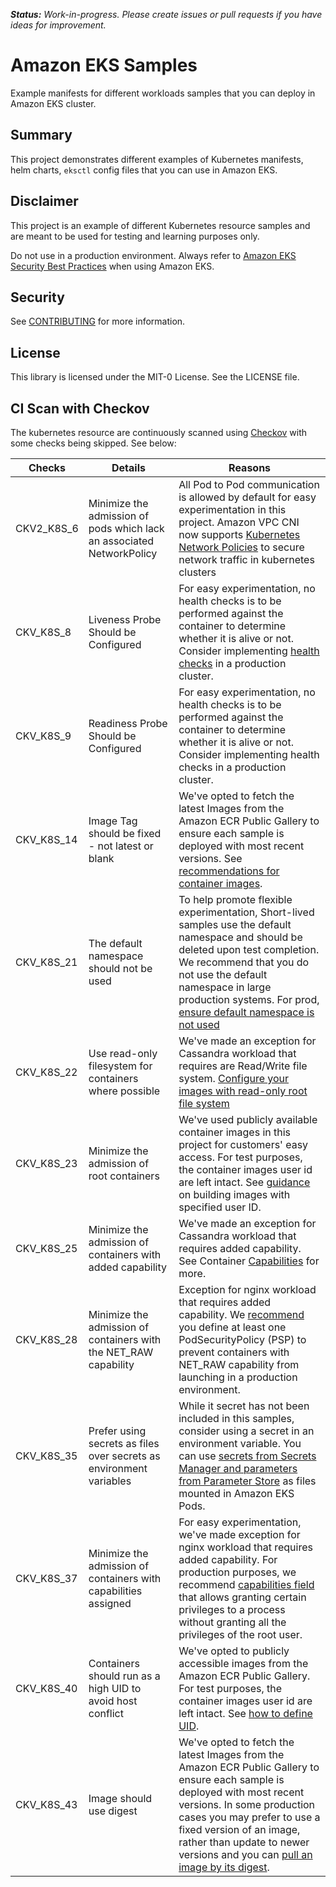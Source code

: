 ***Status:** Work-in-progress. Please create issues or pull requests if you have ideas for improvement.*

# **Amazon EKS Samples**
Example manifests for different workloads samples that you can deploy in Amazon EKS cluster.

## Summary
This project demonstrates different examples of Kubernetes manifests, helm charts, `eksctl` config files that you can use in Amazon EKS.

## Disclaimer
This project is an example of different Kubernetes resource samples and are meant to be used for testing and learning purposes only. 

Do not use in a production environment. Always refer to [Amazon EKS Security Best Practices](https://aws.github.io/aws-eks-best-practices/security/docs/) when using Amazon EKS.


## Security

See [CONTRIBUTING](CONTRIBUTING.md#security-issue-notifications) for more information.

## License

This library is licensed under the MIT-0 License. See the LICENSE file.

## CI Scan with Checkov

The kubernetes resource are continuously scanned using [Checkov](https://www.checkov.io/5.Policy%20Index/kubernetes.html) with some checks being skipped. See below:

|Checks	|Details	|Reasons	|
|---	|---	|---	|
|CKV2_K8S_6	|Minimize the admission of pods which lack an associated NetworkPolicy	|All Pod to Pod communication is allowed by default for easy experimentation in this project. Amazon VPC CNI now supports [Kubernetes Network Policies](https://aws.amazon.com/blogs/containers/amazon-vpc-cni-now-supports-kubernetes-network-policies/) to secure network traffic in kubernetes clusters	|
|CKV_K8S_8	|Liveness Probe Should be Configured	|For easy experimentation, no health checks is to be performed against the container to determine whether it is alive or not. Consider implementing [health checks](https://kubernetes.io/docs/tasks/configure-pod-container/configure-liveness-readiness-startup-probes/) in a production cluster.	|
|CKV_K8S_9	|Readiness Probe Should be Configured	|For easy experimentation, no health checks is to be performed against the container to determine whether it is alive or not. Consider implementing health checks in a production cluster.	|
|CKV_K8S_14	|Image Tag should be fixed - not latest or blank	|We've opted to fetch the latest Images from the Amazon ECR Public Gallery to ensure each sample is deployed with most recent versions. See [recommendations for container images](https://kubernetes.io/docs/concepts/security/security-checklist/#images).	|
|CKV_K8S_21	|The default namespace should not be used	|To help promote flexible experimentation, Short-lived samples use the default namespace and should be deleted upon test completion. We recommend that you do not use the default namespace in large production systems. For prod, [ensure default namespace is not used](https://docs.bridgecrew.io/docs/bc_k8s_20)	|
|CKV_K8S_22	|Use read-only filesystem for containers where possible	|We've made an exception for Cassandra workload that requires are Read/Write file system. [Configure your images with read-only root file system](https://aws.github.io/aws-eks-best-practices/security/docs/pods/#configure-your-images-with-read-only-root-file-system)	|
|CKV_K8S_23	|Minimize the admission of root containers	|We've used publicly available container images in this project for customers' easy access. For test purposes, the container images user id are left intact. See [guidance](https://docs.docker.com/engine/reference/builder/#user) on building images with specified user ID.  	|
|CKV_K8S_25	|Minimize the admission of containers with added capability	|We've made an exception for Cassandra workload that requires added capability. See Container [Capabilities](https://kubernetes.io/docs/tasks/configure-pod-container/security-context/) for more. 	|
|CKV_K8S_28	|Minimize the admission of containers with the NET_RAW capability	|Exception for nginx workload that requires added capability. We [recommend](https://kubernetes.io/docs/tasks/configure-pod-container/security-context/) you define at least one PodSecurityPolicy (PSP) to prevent containers with NET_RAW capability from launching in a production environment.	|
|CKV_K8S_35	|Prefer using secrets as files over secrets as environment variables	|While it secret has not been included in this samples, consider using a secret in an environment variable. You can use [secrets from Secrets Manager and parameters from Parameter Store](https://docs.aws.amazon.com/eks/latest/userguide/manage-secrets.html) as files mounted in Amazon EKS Pods. 	|
|CKV_K8S_37	|Minimize the admission of containers with capabilities assigned	|For easy experimentation, we've made exception for nginx workload that requires added capability. For production purposes, we recommend [capabilities field](https://aws.github.io/aws-eks-best-practices/security/docs/pods/#linux-capabilities) that allows granting certain privileges to a process without granting all the privileges of the root user.  	|
|CKV_K8S_40	|Containers should run as a high UID to avoid host conflict	|We've opted to publicly accessible images from the Amazon ECR Public Gallery. For test purposes, the container images user id are left intact. See [how to define UID](https://kubernetes.io/docs/tasks/configure-pod-container/security-context/#set-the-security-context-for-a-pod).	|
|CKV_K8S_43	|Image should use digest	|We've opted to fetch the latest Images from the Amazon ECR Public Gallery to ensure each sample is deployed with most recent versions. In some production cases you may prefer to use a fixed version of an image, rather than update to newer versions and you can [pull an image by its digest](https://docs.bridgecrew.io/docs/bc_k8s_39). 	|




